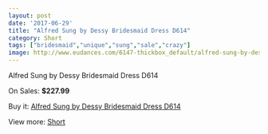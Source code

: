```yaml
---
layout: post
date: '2017-06-29'
title: "Alfred Sung by Dessy Bridesmaid Dress D614"
category: Short
tags: ["bridesmaid","unique","sung","sale","crazy"]
image: http://www.eudances.com/6147-thickbox_default/alfred-sung-by-dessy-bridesmaid-dress-d614.jpg
---
```

Alfred Sung by Dessy Bridesmaid Dress D614

On Sales: **$227.99**
<a href="https://www.eudances.com/en/short/2198-alfred-sung-by-dessy-bridesmaid-dress-d614.html"><amp-img layout="responsive" width="600" height="600" src="//www.eudances.com/6147-thickbox_default/alfred-sung-by-dessy-bridesmaid-dress-d614.jpg" alt="Alfred Sung by Dessy Bridesmaid Dress D614 0" /></a>
<a href="https://www.eudances.com/en/short/2198-alfred-sung-by-dessy-bridesmaid-dress-d614.html"><amp-img layout="responsive" width="600" height="600" src="//www.eudances.com/6148-thickbox_default/alfred-sung-by-dessy-bridesmaid-dress-d614.jpg" alt="Alfred Sung by Dessy Bridesmaid Dress D614 1" /></a>

Buy it: [Alfred Sung by Dessy Bridesmaid Dress D614](https://www.eudances.com/en/short/2198-alfred-sung-by-dessy-bridesmaid-dress-d614.html "Alfred Sung by Dessy Bridesmaid Dress D614")

View more: [Short](https://www.eudances.com/en/25-short "Short")
